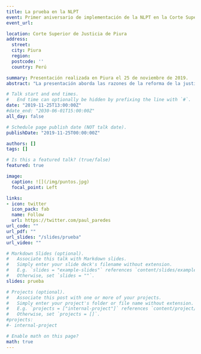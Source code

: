 ```yaml
---
title: La prueba en la NLPT
event: Primer aniversario de implementación de la NLPT en la Corte Superior de Piura
event_url: 

location: Corte Superior de Justicia de Piura
address:
  street: 
  city: Piura
  region: 
  postcode: ''
  country: Perú

summary: Presentación realizada en Piura el 25 de noviembre de 2019.
abstract: "La presentación aborda las razones de la reforma de la justicia laboral y el rol de la prueba en la aplicación del derecho."

# Talk start and end times.
#   End time can optionally be hidden by prefixing the line with `#`.
date: "2019-11-25T13:00:00Z"
#date_end: "2030-06-01T15:00:00Z"
all_day: false

# Schedule page publish date (NOT talk date).
publishDate: "2019-11-25T00:00:00Z"

authors: []
tags: []

# Is this a featured talk? (true/false)
featured: true

image:
  caption: ![](/img/puntos.jpg)
  focal_point: Left

links:
- icon: twitter
  icon_pack: fab
  name: Follow
  url: https://twitter.com/paul_paredes
url_code: ""
url_pdf: ""
url_slides: "/slides/prueba"
url_video: ""

# Markdown Slides (optional).
#   Associate this talk with Markdown slides.
#   Simply enter your slide deck's filename without extension.
#   E.g. `slides = "example-slides"` references `content/slides/example-slides.md`.
#   Otherwise, set `slides = ""`.
slides: prueba

# Projects (optional).
#   Associate this post with one or more of your projects.
#   Simply enter your project's folder or file name without extension.
#   E.g. `projects = ["internal-project"]` references `content/project/deep-learning/index.md`.
#   Otherwise, set `projects = []`.
#projects:
#- internal-project

# Enable math on this page?
math: true
---
```

